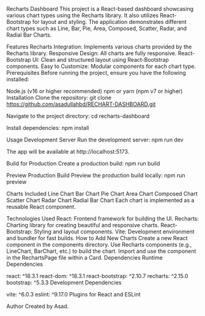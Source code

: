 Recharts Dashboard
This project is a React-based dashboard showcasing various chart types using the Recharts library. It also utilizes React-Bootstrap for layout and styling. The application demonstrates different chart types such as Line, Bar, Pie, Area, Composed, Scatter, Radar, and Radial Bar Charts.

Features
Recharts Integration: Implements various charts provided by the Recharts library.
Responsive Design: All charts are fully responsive.
React-Bootstrap UI: Clean and structured layout using React-Bootstrap components.
Easy to Customize: Modular components for each chart type.
Prerequisites
Before running the project, ensure you have the following installed:

Node.js (v16 or higher recommended)
npm or yarn (npm v7 or higher)
Installation
Clone the repository:
git clone https://github.com/asadullahbd/RECHART-DASHBOARD.git

Navigate to the project directory:
cd recharts-dashboard

Install dependencies:
npm install

Usage
Development Server
Run the development server:
npm run dev

The app will be available at http://localhost:5173.

Build for Production
Create a production build:
npm run build

Preview Production Build
Preview the production build locally:
npm run preview

Charts Included
Line Chart
Bar Chart
Pie Chart
Area Chart
Composed Chart
Scatter Chart
Radar Chart
Radial Bar Chart
Each chart is implemented as a reusable React component.

Technologies Used
React: Frontend framework for building the UI.
Recharts: Charting library for creating beautiful and responsive charts.
React-Bootstrap: Styling and layout components.
Vite: Development environment and bundler for fast builds.
How to Add New Charts
Create a new React component in the components directory.
Use Recharts components (e.g., LineChart, BarChart, etc.) to build the chart.
Import and use the component in the RechartsPage file within a Card.
Dependencies
Runtime Dependencies

react: ^18.3.1
react-dom: ^18.3.1
react-bootstrap: ^2.10.7
recharts: ^2.15.0
bootstrap: ^5.3.3
Development Dependencies

vite: ^6.0.3
eslint: ^9.17.0
Plugins for React and ESLint


Author
Created by Asad.